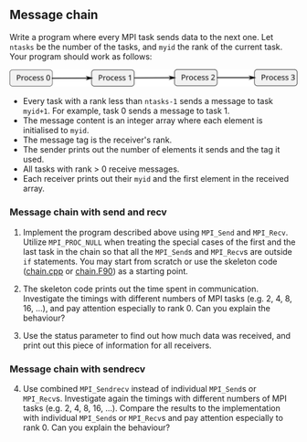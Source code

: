 ## Message chain

Write a program where every MPI task sends data to the next one.
Let `ntasks` be the number of the tasks, and `myid` the rank of the
current task. Your program should work as follows:

![](img/chain.svg)

- Every task with a rank less than `ntasks-1` sends a message to task
  `myid+1`. For example, task 0 sends a message to task 1.
- The message content is an integer array where each element is initialised to
  `myid`.
- The message tag is the receiver's rank.
- The sender prints out the number of elements it sends and the tag it used.
- All tasks with rank > 0 receive messages.
- Each receiver prints out their `myid` and the first element in the
  received array.

### Message chain with send and recv

1. Implement the program described above using `MPI_Send` and `MPI_Recv`. Utilize
   `MPI_PROC_NULL` when treating the special cases of
   the first and the last task in the chain so that all the `MPI_Send`s and
   `MPI_Recv`s are outside `if` statements. You
   may start from scratch or use the skeleton code
   ([chain.cpp](chain.cpp) or [chain.F90](chain.F90))
   as a starting point.

2. The skeleton code prints out the time spent in communication.
   Investigate the timings with different numbers of MPI tasks
   (e.g. 2, 4, 8, 16, ...), and pay attention especially to rank 0.
   Can you explain the behaviour?

3. Use the status parameter to find out how much data was received,
   and print out this piece of information for all receivers.

### Message chain with sendrecv

4. Use combined `MPI_Sendrecv` instead of individual `MPI_Send`s or
   `MPI_Recv`s. Investigate again the timings with different numbers of MPI tasks
   (e.g. 2, 4, 8, 16, ...). Compare the results to the implementation with individual
   `MPI_Send`s or `MPI_Recv`s and pay attention especially to rank 0.
   Can you explain the behaviour?

